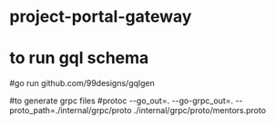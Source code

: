 # project-portal-gateway

# to run gql schema
#go run github.com/99designs/gqlgen

#to generate grpc files
#protoc --go_out=. --go-grpc_out=. --proto_path=./internal/grpc/proto ./internal/grpc/proto/mentors.proto
